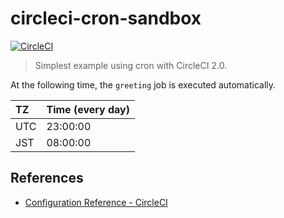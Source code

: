 # circleci-cron-sandbox

[![CircleCI](https://circleci.com/gh/tsuyoshiwada/circleci-cron-example.svg?style=svg)](https://circleci.com/gh/tsuyoshiwada/circleci-cron-example)

> Simplest example using cron with CircleCI 2.0.

At the following time, the `greeting` job is executed automatically.

| TZ  | Time (every day) |
|:----|:-----------------|
| UTC | 23:00:00         |
| JST | 08:00:00         |




## References

* [Configuration Reference - CircleCI](https://circleci.com/docs/2.0/configuration-reference/)

